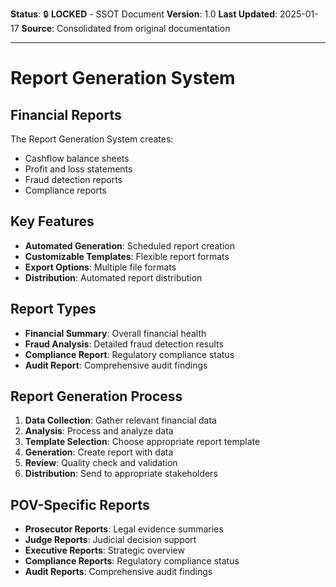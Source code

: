**Status**: 🔒 **LOCKED** - SSOT Document
**Version**: 1.0
**Last Updated**: 2025-01-17
**Source**: Consolidated from original documentation

---

# Report Generation System

## Financial Reports

The Report Generation System creates:

- Cashflow balance sheets
- Profit and loss statements
- Fraud detection reports
- Compliance reports

## Key Features

- **Automated Generation**: Scheduled report creation
- **Customizable Templates**: Flexible report formats
- **Export Options**: Multiple file formats
- **Distribution**: Automated report distribution

## Report Types

- **Financial Summary**: Overall financial health
- **Fraud Analysis**: Detailed fraud detection results
- **Compliance Report**: Regulatory compliance status
- **Audit Report**: Comprehensive audit findings

## Report Generation Process

1. **Data Collection**: Gather relevant financial data
2. **Analysis**: Process and analyze data
3. **Template Selection**: Choose appropriate report template
4. **Generation**: Create report with data
5. **Review**: Quality check and validation
6. **Distribution**: Send to appropriate stakeholders

## POV-Specific Reports

- **Prosecutor Reports**: Legal evidence summaries
- **Judge Reports**: Judicial decision support
- **Executive Reports**: Strategic overview
- **Compliance Reports**: Regulatory compliance status
- **Audit Reports**: Comprehensive audit findings
